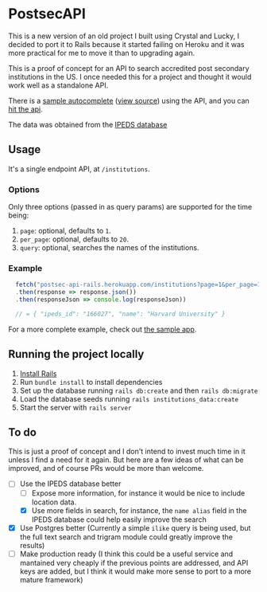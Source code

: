 # PostsecAPI

This is a new version of an old project I built using Crystal and Lucky, I decided to port it to Rails because it started failing on Heroku and it was more practical for me to move it than to upgrading again.

This is a proof of concept for an API to search accredited post secondary institutions in the US. I once needed this for a project and thought it would work well as a standalone API.

There is a [sample autocomplete](https://postsecapisample.netlify.com) ([view source](https://github.com/perezperret/postsec_api_sample)) using the API, and you can [hit the api](http://postsec-api-rails.herokuapp.com).

The data was obtained from the [IPEDS database](https://nces.ed.gov/ipeds/use-the-data)

## Usage

It's a single endpoint API, at `/institutions`.

### Options
Only three options (passed in as query params) are supported for the time being:
1. `page`: optional, defaults to `1`.
1. `per_page`: optional, defaults to `20`.
1. `query`: optional, searches the names of the institutions.

### Example
```javascript
  fetch("postsec-api-rails.herokuapp.com/institutions?page=1&per_page=1")
  .then(response => response.json())
  .then(responseJson => console.log(responseJson))

  // = { "ipeds_id": "166027", "name": "Harvard University" }
```
For a more complete example, check out [the sample app](https://github.com/perezperret/postsec_api_sample).

## Running the project locally

1. [Install Rails](https://guides.rubyonrails.org/getting_started.html)
1. Run `bundle install` to install dependencies
1. Set up the database running `rails db:create` and then `rails db:migrate`
1. Load the database seeds running `rails institutions_data:create`
1. Start the server with `rails server`

## To do
This is just a proof of concept and I don't intend to invest much time in it unless I find a need for it again. But here are a few ideas of what can be improved, and of course PRs would be more than welcome.
- [ ] Use the IPEDS database better
  - [ ] Expose more information, for instance it would be nice to include location data.
  - [x] Use more fields in search, for instance, the `name alias` field in the IPEDS database could help easily improve the search
- [x] Use Postgres better (Currently a simple `ilike` query is being used, but the full text search and trigram module could greatly improve the results)
- [ ] Make production ready (I think this could be a useful service and mantained very cheaply if the previous points are addressed, and API keys are added, but I think it would make more sense to port to a more mature framework)
